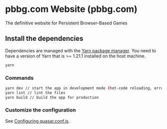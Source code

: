 # pbbg.com Website (pbbg.com)
The definitive website for Persistent Browser-Based Games

## Install the dependencies
Dependencies are managed with the [Yarn package manager](https://classic.yarnpkg.com/en/docs/install/#mac-stable).
You need to have a version of Yarn that is >= 1.21.1 installed on the host machine.
```bash
yarn
```

### Commands
```bash
yarn dev // start the app in development mode (hot-code reloading, error reporting, etc.)
yarn lint // lint the files
yarn build // build the app for production
```

### Customize the configuration
See [Configuring quasar.conf.js](https://quasar.dev/quasar-cli/quasar-conf-js).

